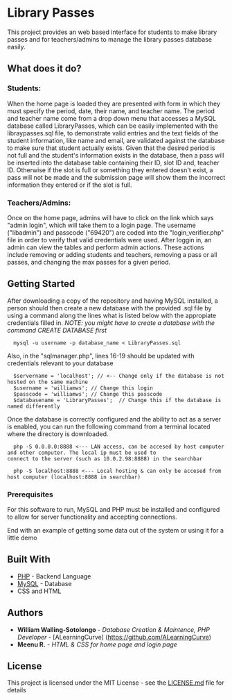 # Library Passes

This project provides an web based interface for students to make library passes and for teachers/admins to manage the library passes database easily.

## What does it do?

### Students:
  When the home page is loaded they are presented with form in which they must specify the period, date, their name, and teacher name. The period and teacher name come from a drop down menu that accesses a MySQL database called LibraryPasses, which can be easily implemented with the libraypasses.sql file, to demonstrate valid entries and the text fields of the student information, like name and email, are validated against the database to make sure that student actually exists. Given that the desired period is not full and the student's information exists in the database, then a pass will be inserted into the database table containing their ID, slot ID and, teacher ID. Otherwise if the slot is full or something they entered doesn't exist, a pass will not be made and the submission page will show them the incorrect information they entered or if the slot is full.
  
### Teachers/Admins:
  Once on the home page, admins will have to click on the link which says "admin login", which will take them to a login page. The username ("libadmin") and passcode ("69420") are coded into the "login_verifier.php" file in order to verify that valid credentials were used. After loggin in, an admin can view the tables and perform admin actions. These actions include removing or adding students and teachers, removing a pass or all passes, and changing the max passes for a given period.
  
## Getting Started

After downloading a copy of the repository and having MySQL installed, a person should then create a new database with the provided .sql file by using a command along the lines what is listed below with the appropiate credentials filled in.
  *NOTE: you might have to create a database with the command CREATE DATABASE first*
```
  mysql -u username -p database_name < LibraryPasses.sql
```
Also, in the "sqlmanager.php", lines 16-19 should be updated with credentials relevant to your database
```
  $servername = 'localhost'; // <-- Change only if the database is not hosted on the same machine
  $username = 'williamws'; // Change this login
  $passcode = 'williamws'; // Change this passcode
  $databasename = 'LibraryPasses';  // Change this if the database is named differently
```

Once the database is correctly configured and the ability to act as a server is enabled, you can run the following command from a terminal located where the directory is downloaded.
```
  php -S 0.0.0.0:8888 <--- LAN access, can be accesed by host computer and other computer. The local ip must be used to                                connect to the server (such as 10.0.2.98:8888) in the searchbar
```
```
  php -S localhost:8888 <--- Local hosting & can only be accesed from host computer (localhost:8888 in searchbar)
```

### Prerequisites

For this software to run, MySQL and PHP must be installed and configured to allow for server functionality and accepting connections.



End with an example of getting some data out of the system or using it for a little demo

## Built With

* [PHP](https://www.php.net/) - Backend Language
* [MySQL](https://dev.mysql.com/downloads/mysql/) - Database
* CSS and HTML


## Authors

* **William Walling-Sotolongo** - *Database Creation & Maintence, PHP Developer* - [ALearningCurve]
(https://github.com/ALearningCurve)
* **Meenu R.** - *HTML & CSS for home page and login page* 

## License

This project is licensed under the MIT License - see the [LICENSE.md](LICENSE.md) file for details

